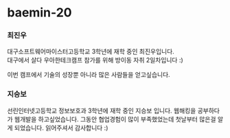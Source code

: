 # baemin-20

### 최진우

대구소프트웨어마이스터고등학교 3학년에 재학 중인 최진우입니다.  
대구에서 살다 우아한테크캠프 참가를 위해 방이동 자취 2일차입니다 :)

이번 캠프에서 기술의 성장뿐 아니라 많은 사람들을 얻고싶습니다.


### 지승보

선린인터넷고등학교 정보보호과 3학년에 재학 중인 지승보 입니다.
웹해킹을 공부하다가 웹개발을 하고싶었습니다. 그동안 협업경험이 많이 부족했었는데 첫날부터 많은걸 알게 되었습니다.
읽어주셔서 감사합니다 :)